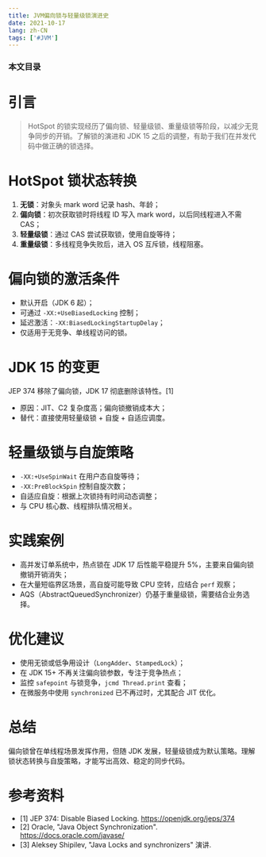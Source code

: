 ```yaml
---
title: JVM偏向锁与轻量级锁演进史
date: 2021-10-17
lang: zh-CN
tags: ['#JVM']
---
```


### 本文目录
<!-- toc -->

# 引言
> HotSpot 的锁实现经历了偏向锁、轻量级锁、重量级锁等阶段，以减少无竞争同步的开销。了解锁的演进和 JDK 15 之后的调整，有助于我们在并发代码中做正确的锁选择。

# HotSpot 锁状态转换
1. **无锁**：对象头 mark word 记录 hash、年龄；
2. **偏向锁**：初次获取锁时将线程 ID 写入 mark word，以后同线程进入不需 CAS；
3. **轻量级锁**：通过 CAS 尝试获取锁，使用自旋等待；
4. **重量级锁**：多线程竞争失败后，进入 OS 互斥锁，线程阻塞。

# 偏向锁的激活条件
- 默认开启（JDK 6 起）；
- 可通过 `-XX:+UseBiasedLocking` 控制；
- 延迟激活：`-XX:BiasedLockingStartupDelay`；
- 仅适用于无竞争、单线程访问的锁。

# JDK 15 的变更
JEP 374 移除了偏向锁，JDK 17 彻底删除该特性。[1]
- 原因：JIT、C2 复杂度高；偏向锁撤销成本大；
- 替代：直接使用轻量级锁 + 自旋 + 自适应调度。

# 轻量级锁与自旋策略
- `-XX:+UseSpinWait` 在用户态自旋等待；
- `-XX:PreBlockSpin` 控制自旋次数；
- 自适应自旋：根据上次锁持有时间动态调整；
- 与 CPU 核心数、线程排队情况相关。

# 实践案例
- 高并发订单系统中，热点锁在 JDK 17 后性能平稳提升 5%，主要来自偏向锁撤销开销消失；
- 在大量短临界区场景，高自旋可能导致 CPU 空转，应结合 `perf` 观察；
- AQS（AbstractQueuedSynchronizer）仍基于重量级锁，需要结合业务选择。

# 优化建议
- 使用无锁或低争用设计（`LongAdder`、`StampedLock`）；
- 在 JDK 15+ 不再关注偏向锁参数，专注于竞争热点；
- 监控 `safepoint` 与锁竞争，`jcmd Thread.print` 查看；
- 在微服务中使用 `synchronized` 已不再过时，尤其配合 JIT 优化。

# 总结
偏向锁曾在单线程场景发挥作用，但随 JDK 发展，轻量级锁成为默认策略。理解锁状态转换与自旋策略，才能写出高效、稳定的同步代码。

# 参考资料
- [1] JEP 374: Disable Biased Locking. https://openjdk.org/jeps/374
- [2] Oracle, "Java Object Synchronization". https://docs.oracle.com/javase/
- [3] Aleksey Shipilev, "Java Locks and synchronizers" 演讲.
